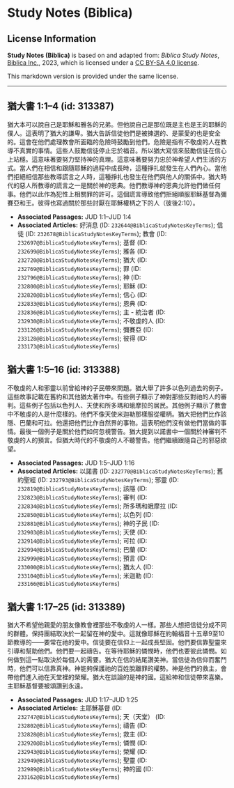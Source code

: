 # Study Notes (Biblica)

## License Information

**Study Notes (Biblica)** is based on and adapted from: _Biblica Study Notes_, [Biblica Inc.](https://www.biblica.com/), 2023, which is licensed under a [CC BY-SA 4.0 license](https://creativecommons.org/licenses/by-sa/4.0/legalcode.en).

This markdown version is provided under the same license.



--------------------------------

## 猶大書 1:1–4 (id: 313387)

猶大本可以說自己是耶穌和雅各的兄弟。但他說自己是那位既是主也是王的耶穌的僕人。這表明了猶大的謙卑。猶大告訴信徒他們是被揀選的、是蒙愛的也是安全的。這會在他們處理教會所面臨的危險時鼓勵到他們。危險是指有不敬虔的人在教導不真實的事情。這些人鼓勵信徒停止忠於福音。所以猶大寫信來鼓勵信徒在信心上站穩。這意味著要努力堅持神的真理。這意味著要努力忠於神希望人們生活的方式。當人們在相信和跟隨耶穌的過程中成長時，這種掙扎就發生在人們內心。當他們拒絕相信那些教導謊言之人時，這種掙扎也發生在他們與他人的關係中。猶大時代的惡人所教導的謊言之一是關於神的恩典。他們教導神的恩典允許他們做任何事。他們以此作為犯性上相關罪的許可。這個謊言導致他們拒絕順服耶穌基督為彌賽亞和王。彼得也寫過關於那些討厭在耶穌權柄之下的人（彼後2:10）。

* **Associated Passages:** JUD 1:1–JUD 1:4
* **Associated Articles:** 好消息 (ID: `232644@BiblicaStudyNotesKeyTerms`); 信徒 (ID: `232678@BiblicaStudyNotesKeyTerms`); 教會 (ID: `232697@BiblicaStudyNotesKeyTerms`); 基督 (ID: `232699@BiblicaStudyNotesKeyTerms`); 雅各 (ID: `232720@BiblicaStudyNotesKeyTerms`); 猶大 (ID: `232769@BiblicaStudyNotesKeyTerms`); 罪 (ID: `232796@BiblicaStudyNotesKeyTerms`); 神 (ID: `232800@BiblicaStudyNotesKeyTerms`); 耶穌 (ID: `232820@BiblicaStudyNotesKeyTerms`); 信心 (ID: `232833@BiblicaStudyNotesKeyTerms`); 恩典 (ID: `232836@BiblicaStudyNotesKeyTerms`); 主 - 統治者 (ID: `232930@BiblicaStudyNotesKeyTerms`); 不敬虔的人 (ID: `233126@BiblicaStudyNotesKeyTerms`); 彌賽亞 (ID: `233128@BiblicaStudyNotesKeyTerms`); 彼得 (ID: `233173@BiblicaStudyNotesKeyTerms`)

## 猶大書 1:5–16 (id: 313388)

不敬虔的人和邪靈以前曾給神的子民帶來問題。猶大舉了許多以色列過去的例子。這些故事記載在舊約和其他猶太著作中。有些例子顯示了神對那些反對祂的人的審判。這些例子包括以色列人、天使和所多瑪和蛾摩拉的居民。其他例子顯示了教會中不敬虔的人是什麼樣的。他們不像天使米迦勒那樣服從權柄。猶大把他們比作該隱、巴蘭和可拉。他還把他們比作自然界的事物。這表明他們沒有做他們當做的事情。最後一個例子是關於他們如何忽視警告。猶大提到以諾書中一個關於神審判不敬虔的人的預言。但猶大時代的不敬虔的人不聽警告。他們繼續跟隨自己的邪惡欲望。

* **Associated Passages:** JUD 1:5–JUD 1:16
* **Associated Articles:** 以諾書 (ID: `232770@BiblicaStudyNotesKeyTerms`); 舊約聖經 (ID: `232793@BiblicaStudyNotesKeyTerms`); 邪靈 (ID: `232819@BiblicaStudyNotesKeyTerms`); 該隱 (ID: `232823@BiblicaStudyNotesKeyTerms`); 審判 (ID: `232834@BiblicaStudyNotesKeyTerms`); 所多瑪和蛾摩拉 (ID: `232850@BiblicaStudyNotesKeyTerms`); 以色列 (ID: `232881@BiblicaStudyNotesKeyTerms`); 神的子民 (ID: `232903@BiblicaStudyNotesKeyTerms`); 天使 (ID: `232914@BiblicaStudyNotesKeyTerms`); 可拉 (ID: `232994@BiblicaStudyNotesKeyTerms`); 巴蘭 (ID: `232999@BiblicaStudyNotesKeyTerms`); 預言 (ID: `233000@BiblicaStudyNotesKeyTerms`); 猶太人 (ID: `233104@BiblicaStudyNotesKeyTerms`); 米迦勒 (ID: `233166@BiblicaStudyNotesKeyTerms`)

## 猶大書 1:17–25 (id: 313389)

猶大不希望他親愛的朋友像教會裡那些不敬虔的人一樣。那些人想把信徒分成不同的群體。保持團結取決於一起留在神的愛中。這就像耶穌在約翰福音十五章9至10節教導的——要常在祂的愛中。信徒要在信仰上一起成長堅固。他們要信靠聖靈來引導和幫助他們。他們要一起禱告。在等待耶穌的憐憫時，他們也要彼此憐憫。如何做到這一點取決於每個人的需要。猶大在信的結尾讚美神。當信徒為信仰而奮鬥時，他們可以信靠真神。神能夠保護祂的百姓脫離罪的權勢。神是他們的救主，會帶他們進入祂在天堂裡的榮耀。猶大在談論的是神的國。這給神和信徒帶來喜樂。主耶穌基督要被頌讚到永遠。

* **Associated Passages:** JUD 1:17–JUD 1:25
* **Associated Articles:** 主耶穌基督 (ID: `232747@BiblicaStudyNotesKeyTerms`); 天（天堂） (ID: `232802@BiblicaStudyNotesKeyTerms`); 禱告 (ID: `232828@BiblicaStudyNotesKeyTerms`); 救主 (ID: `232920@BiblicaStudyNotesKeyTerms`); 憐憫 (ID: `232943@BiblicaStudyNotesKeyTerms`); 榮耀 (ID: `232949@BiblicaStudyNotesKeyTerms`); 聖靈 (ID: `232989@BiblicaStudyNotesKeyTerms`); 神的國 (ID: `233162@BiblicaStudyNotesKeyTerms`)

